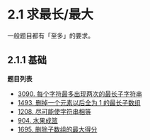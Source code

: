 # 2.1 求最长/最大

一般题目都有「至多」的要求。

## 2.1.1 基础

**题目列表**

- [3090. 每个字符最多出现两次的最长子字符串](https://leetcode.cn/problems/maximum-length-substring-with-two-occurrences/description/)
- [1493. 删掉一个元素以后全为 1 的最长子数组](https://leetcode.cn/problems/longest-subarray-of-1s-after-deleting-one-element/description/)
- [1208. 尽可能使字符串相等](https://leetcode.cn/problems/get-equal-substrings-within-budget/description/)
- [904. 水果成篮 ](https://leetcode.cn/problems/fruit-into-baskets/description/)
- [1695. 删除子数组的最大得分](https://leetcode.cn/problems/maximum-erasure-value/description/)
